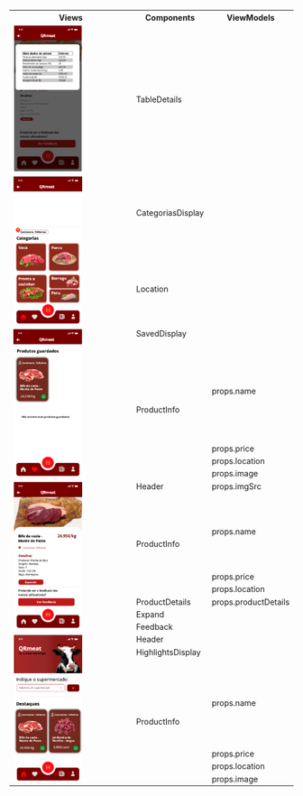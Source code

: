 <table>
  <tr>
    <th>Views</th>
    <th>Components</th>
    <th>ViewModels</th>
  </tr>
  <tr>
    <td rowspan="1"><img src="../images/detalhes_carne.png" style=" width: 60%;" ></td>
    <td>TableDetails</td>
    <td></td>
  </tr>
  <tr>
    <td rowspan="2"><img src="../images/categorias.png" style=" width: 60%;"></td>
    <td>CategoriasDisplay</td>
    <td></td>
  </tr>
  <tr>
    <td>Location</td>
    <td></td>
  </tr>
   <tr>
    <td rowspan="6"><img src="../images/favoritos.png" style=" width: 60%;"></td>
    <td>SavedDisplay</td>
    <td></td>
  </tr>
  <tr>
    <td rowspan="5">ProductInfo</td>
    <td>props.name</td>
      <tr>
    <td>props.price</td>
      <tr>
    <td>props.location</td>
      <tr>
    <td>props.image</td>
  </tr>
  <tr>
 

  <tr>
     <td rowspan="9"><img src="../images/info_produto.png" style=" width: 60%;"></td>
    <tr>
     <td>Header</td>
      <td>props.imgSrc</td></tr>
    <td rowspan="3">ProductInfo</td>
    <td>props.name</td>
      <tr>
    <td>props.price</td>
      <tr>
    <td>props.location</td>
      <tr>
   
  </tr>
  <tr>
    <td>ProductDetails</td>
    <td>props.productDetails</td>
  </tr>
  <tr>
    <td>Expand</td>
    <td></td>
  </tr>
  <tr>
    <td>Feedback</td>
    <td></td>
  </tr>
  <tr>
    <td rowspan="6"><img src="../images/produtos.png" style=" width: 60%;"></td>
    <td>Header</td>
    <td></td>
  </tr>
  <tr>
    <td>HighlightsDisplay</td>
    <td></td>
  </tr>
  <tr>
    <td rowspan="5">ProductInfo</td>
    <td>props.name</td>
      <tr>
    <td>props.price</td>
      <tr>
    <td>props.location</td>
      <tr>
    <td>props.image</td>
  </tr>

</table>